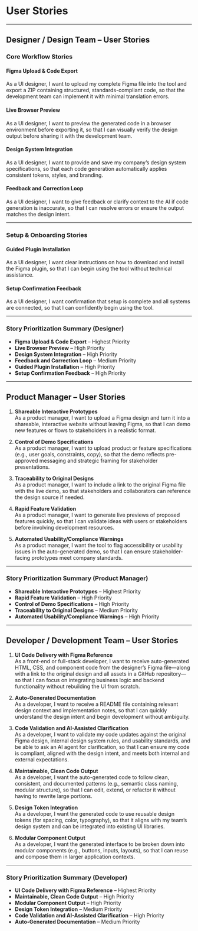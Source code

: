 # User Stories

---

## Designer / Design Team – User Stories

### Core Workflow Stories

#### Figma Upload & Code Export
As a UI designer, I want to upload my complete Figma file into the tool and export a ZIP containing structured, standards-compliant code, so that the development team can implement it with minimal translation errors.

#### Live Browser Preview
As a UI designer, I want to preview the generated code in a browser environment before exporting it, so that I can visually verify the design output before sharing it with the development team.

#### Design System Integration
As a UI designer, I want to provide and save my company’s design system specifications, so that each code generation automatically applies consistent tokens, styles, and branding.

#### Feedback and Correction Loop
As a UI designer, I want to give feedback or clarify context to the AI if code generation is inaccurate, so that I can resolve errors or ensure the output matches the design intent.

---

### Setup & Onboarding Stories

#### Guided Plugin Installation
As a UI designer, I want clear instructions on how to download and install the Figma plugin, so that I can begin using the tool without technical assistance.

#### Setup Confirmation Feedback
As a UI designer, I want confirmation that setup is complete and all systems are connected, so that I can confidently begin using the tool.

---

### Story Prioritization Summary (Designer)

- **Figma Upload & Code Export** – Highest Priority  
- **Live Browser Preview** – High Priority  
- **Design System Integration** – High Priority  
- **Feedback and Correction Loop** – Medium Priority  
- **Guided Plugin Installation** – High Priority  
- **Setup Confirmation Feedback** – High Priority  

---

## Product Manager – User Stories

1. **Shareable Interactive Prototypes**  
   As a product manager, I want to upload a Figma design and turn it into a shareable, interactive website without leaving Figma, so that I can demo new features or flows to stakeholders in a realistic format.

2. **Control of Demo Specifications**  
   As a product manager, I want to upload product or feature specifications (e.g., user goals, constraints, copy), so that the demo reflects pre-approved messaging and strategic framing for stakeholder presentations.

3. **Traceability to Original Designs**  
   As a product manager, I want to include a link to the original Figma file with the live demo, so that stakeholders and collaborators can reference the design source if needed.

4. **Rapid Feature Validation**  
   As a product manager, I want to generate live previews of proposed features quickly, so that I can validate ideas with users or stakeholders before involving development resources.

5. **Automated Usability/Compliance Warnings**  
   As a product manager, I want the tool to flag accessibility or usability issues in the auto-generated demo, so that I can ensure stakeholder-facing prototypes meet company standards.

---

### Story Prioritization Summary (Product Manager)

- **Shareable Interactive Prototypes** – Highest Priority  
- **Rapid Feature Validation** – High Priority  
- **Control of Demo Specifications** – High Priority  
- **Traceability to Original Designs** – Medium Priority  
- **Automated Usability/Compliance Warnings** – High Priority  

---

## Developer / Development Team – User Stories

1. **UI Code Delivery with Figma Reference**  
   As a front-end or full-stack developer, I want to receive auto-generated HTML, CSS, and component code from the designer’s Figma file—along with a link to the original design and all assets in a GitHub repository—so that I can focus on integrating business logic and backend functionality without rebuilding the UI from scratch.

2. **Auto-Generated Documentation**  
   As a developer, I want to receive a README file containing relevant design context and implementation notes, so that I can quickly understand the design intent and begin development without ambiguity.

3. **Code Validation and AI-Assisted Clarification**  
   As a developer, I want to validate my code updates against the original Figma design, internal design system rules, and usability standards, and be able to ask an AI agent for clarification, so that I can ensure my code is compliant, aligned with the design intent, and meets both internal and external expectations.

4. **Maintainable, Clean Code Output**  
   As a developer, I want the auto-generated code to follow clean, consistent, and documented patterns (e.g., semantic class naming, modular structure), so that I can edit, extend, or refactor it without having to rewrite large portions.

5. **Design Token Integration**  
   As a developer, I want the generated code to use reusable design tokens (for spacing, color, typography), so that it aligns with my team’s design system and can be integrated into existing UI libraries.

6. **Modular Component Output**  
   As a developer, I want the generated interface to be broken down into modular components (e.g., buttons, inputs, layouts), so that I can reuse and compose them in larger application contexts.

---

### Story Prioritization Summary (Developer)

- **UI Code Delivery with Figma Reference** – Highest Priority  
- **Maintainable, Clean Code Output** – High Priority  
- **Modular Component Output** – High Priority  
- **Design Token Integration** – Medium Priority  
- **Code Validation and AI-Assisted Clarification** – High Priority  
- **Auto-Generated Documentation** – Medium Priority  

